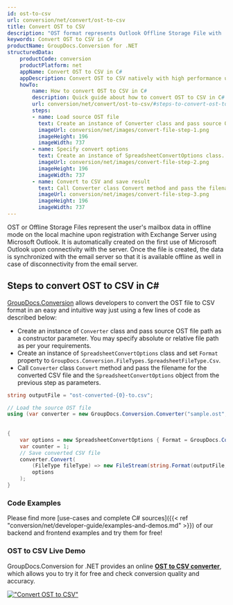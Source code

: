 ```yaml
---
id: ost-to-csv
url: conversion/net/convert/ost-to-csv
title: Convert OST to CSV
description: "OST format represents Outlook Offline Storage File with .ost extension. Learn how to convert OST to CSV file programmatically in C# language using GroupDocs.Conversion for .NET library."
keywords: Convert OST to CSV in C#
productName: GroupDocs.Conversion for .NET
structuredData:
    productCode: conversion
    productPlatform: net
    appName: Convert OST to CSV in C#
    appDescription: Convert OST to CSV natively with high performance using C# language and server side GroupDocs.Conversion for .NET APIs, without the use of any software like Microsoft or Open Office.
    howTo:
        name: How to convert OST to CSV in C# 
        description: Quick guide about how to convert OST to CSV in C# with high performance and accuracy.
        url: conversion/net/convert/ost-to-csv/#steps-to-convert-ost-to-csv-in-c
        steps:
        - name: Load source OST file 
          text: Create an instance of Converter class and pass source OST file path as a constructor parameter. You may specify absolute or relative file path as per your requirements. 
          imageUrl: conversion/net/images/convert-file-step-1.png
          imageHeight: 196
          imageWidth: 737
        - name: Specify convert options 
          text: Create an instance of SpreadsheetConvertOptions class.
          imageUrl: conversion/net/images/convert-file-step-2.png
          imageHeight: 196
          imageWidth: 737
        - name: Convert to CSV and save result 
          text: Call Converter class Convert method and pass the filename for the converted HTML file and the SpreadsheetConvertOptions object from the previous step as parameters.
          imageUrl: conversion/net/images/convert-file-step-3.png
          imageHeight: 196
          imageWidth: 737
---
```


OST or Offline Storage Files represent the user's mailbox data in offline mode on the local machine upon registration with Exchange Server using Microsoft Outlook. It is automatically created on the first use of Microsoft Outlook upon connectivity with the server. Once the file is created, the data is synchronized with the email server so that it is available offline as well in case of disconnectivity from the email server.

## Steps to convert OST to CSV in C#

[GroupDocs.Conversion](https://products.groupdocs.com/conversion/net) allows developers to convert the OST file to CSV format in an easy and intuitive way just using a few lines of code as described below:

* Create an instance of `Converter` class and pass source OST file path as a constructor parameter. You may specify absolute or relative file path as per your requirements. 
* Create an instance of `SpreadsheetConvertOptions` class and set `Format` property to `GroupDocs.Conversion.FileTypes.SpreadsheetFileType.Csv`.
* Call `Converter` class `Convert` method and pass the filename for the converted CSV file and the `SpreadsheetConvertOptions` object from the previous step as parameters.

```csharp
string outputFile = "ost-converted-{0}-to.csv";

// Load the source OST file
using (var converter = new GroupDocs.Conversion.Converter("sample.ost", fileType => fileType == PersonalStorageFileType.Ost
                                                                                                    ? new PersonalStorageLoadOptions()
                                                                                                    : null))
{
    var options = new SpreadsheetConvertOptions { Format = GroupDocs.Conversion.FileTypes.SpreadsheetFileType.Csv };
	var counter = 1;
    // Save converted CSV file
    converter.Convert(
		(FileType fileType) => new FileStream(string.Format(outputFile, counter++), FileMode.Create),
        options
    );            
}
```

### Code Examples

Please find more [use-cases and complete C# sources]({{< ref "conversion/net/developer-guide/examples-and-demos.md" >}}) of our backend and frontend examples and try them for free!

### OST to CSV Live Demo

GroupDocs.Conversion for .NET provides an online [**OST to CSV converter**](https://products.groupdocs.app/conversion/ost-to-csv), which allows you to try it for free and check conversion quality and accuracy.

[!["Convert OST to CSV"](conversion/net/images/convert-to-csv/convert-ost-to-csv.png)](https://products.groupdocs.app/conversion/ost-to-csv)